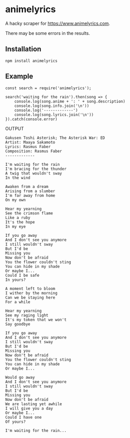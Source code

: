 # animelyrics
A hacky scraper for https://www.animelyrics.com.

There may be some errors in the results.

## Installation
```npm install animelyrics```

## Example
```
const search = require('animelyrics');

search('waiting for the rain').then(song => {
    console.log(song.anime + ': ' + song.description)
    console.log(song.info.join('\n'))
    console.log('-------------')
    console.log(song.lyrics.join('\n'))
}).catch(console.error)
```

OUTPUT
```
Gakusen Toshi Asterisk; The Asterisk War: ED
Artist: Maaya Sakamoto
Lyrics: Rasmus Faber
Composition: Rasmus Faber
-------------

I'm waiting for the rain
I'm bracing for the thunder
A twig that wouldn't sway
In the wind

Awaken from a dream
Arising from a slumber
I'm far away from home
On my own

Hear my yearning
See the crimson flame
Like a ruby
It's the hope
In my eye

If you go away
And I don't see you anymore
I still wouldn't sway
But I'd be
Missing you
Now don't be afraid
You the flower couldn't sting
You can hide in my shade
Or maybe I...
Could I be safe
In yours?

A moment left to bloom
I wither by the morning
Can we be staying here
For a while

Hear my yearning
See my raging light
It's my token that we won't
Say goodbye

If you go away
And I don't see you anymore
I still wouldn't sway
But I'd be
Missing you
Now don't be afraid
You the flower couldn't sting
You can hide in my shade
Or maybe I...

Would go away
And I don't see you anymore
I still wouldn't sway
But I'd be
Missing you
Now don't be afraid
We are lasting yet awhile
I will give you a day
Or maybe I...
Could I have one
Of yours?

I'm waiting for the rain...
```